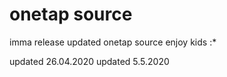 # onetap source
 imma release updated onetap source enjoy kids :*

updated 26.04.2020
updated 5.5.2020
